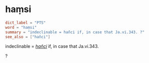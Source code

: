 # haṃsi

``` toml
dict_label = "PTS"
word = "haṃsi"
summary = "indeclinable = hañci if, in case that Ja.vi.343. ?"
see_also = ["hañci"]
```

indeclinable = *[hañci](hañci.md)* if, in case that Ja.vi.343.

?

